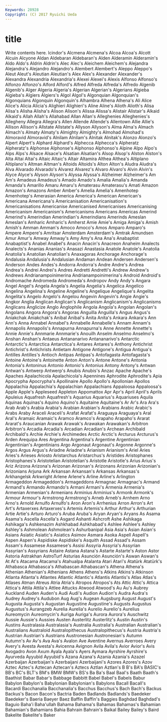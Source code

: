 ```yaml
---
Keywords: 28928 
Copyright: (C) 2017 Ryuichi Ueda
---
```


# title

Write contents here.
lcindor's Alcmena Alcmena's Alcoa Alcoa's
Alcott Alcuin Alcyone Aldan Aldebaran Aldebaran's Alden Alderamin Alderamin's Aldo
Aldo's Aldrin Aldrin's Alec Alec's Aleichem Aleichem's Alejandra Alejandra's Alejandro
Alejandro's Alembert Alembert's Aleppo Aleppo's Aleut Aleut's Aleutian Aleutian's Alex
Alex's Alexander Alexander's Alexandra Alexandria Alexandria's Alexei Alexei's Alexis Alfonso
Alfonso's Alfonzo Alfonzo's Alford Alford's Alfred Alfreda Alfreda's Alfredo Algenib
Algenib's Alger Algeria Algeria's Algerian Algerian's Algerians Algieba Algieba's Algiers
Algiers's Algol Algol's Algonquian Algonquian's Algonquians Algonquin Algonquin's Alhambra Alhena
Alhena's Ali Alice Alice's Alicia Alicia's Alighieri Alighieri's Aline Aline's
Alioth Alioth's Alisa Alisa's Alisha Alisha's Alison Alison's Alissa Alissa's
Alistair Alistair's Alkaid Alkaid's Allah Allah's Allahabad Allan Allan's Alleghenies
Alleghenies's Allegheny Allegra Allegra's Allen Allende Allende's Allentown Allie Allie's
Allison Allison's Allstate Allstate's Allyson Allyson's Alma Alma's Almach Almach's
Almaty Almaty's Almighty Almighty's Almohad Almohad's Almoravid Almoravid's Alnilam Alnilam's
Alnitak Alnitak's Alonzo Alonzo's Alpert Alpert's Alphard Alphard's Alphecca Alphecca's
Alpheratz Alpheratz's Alphonse Alphonse's Alphonso Alphonso's Alpine Alpo Alpo's Alps
Alps's Alsace Alsace's Alsatian Alsatian's Alsop Alsop's Alston Alston's Alta
Altai Altai's Altaic Altaic's Altair Altamira Althea Althea's Altiplano Altiplano's
Altman Altman's Altoids Altoids's Alton Alton's Aludra Aludra's Alva Alvarado
Alvarado's Alvarez Alvarez's Alvaro Alvaro's Alvin Alvin's Alyce Alyce's Alyson
Alyson's Alyssa Alyssa's Alzheimer Alzheimer's Am Am's Amadeus Amadeus's Amado
Amado's Amalia Amalia's Amanda Amanda's Amarillo Amaru Amaru's Amaterasu Amaterasu's
Amati Amazon Amazon's Amazons Amber Amber's Amelia Amelia's Amenhotep Amenhotep's
Amerasian America America's American American's Americana Americana's Americanisation Americanisation's Americanisations
Americanise Americanised Americanises Americanising Americanism Americanism's Americanisms Americans Americas Amerind
Amerind's Amerindian Amerindian's Amerindians Amerinds Ameslan Ameslan's Amharic Amharic's Amherst
Amie Amie's Amiga Amiga's Amish Amish's Amman Amman's Amoco Amoco's
Amos Amparo Amparo's Ampere Ampere's Amritsar Amsterdam Amsterdam's Amtrak Amundsen
Amur Amur's Amway Amway's Amy Amy's Ana Ana's Anabaptist Anabaptist's
Anabel Anabel's Anacin Anacin's Anacreon Anaheim Analects Analects's Ananias Ananias's
Anasazi Anastasia Anatole Anatole's Anatolia Anatolia's Anatolian Anatolian's Anaxagoras Anchorage
Anchorage's Andalusia Andalusia's Andalusian Andaman Andean Andersen Andersen's Anderson Andes
Andes's Andorra Andorra's Andre Andre's Andrea Andrea's Andrei Andrei's Andres
Andretti Andretti's Andrew Andrew's Andrews Andrianampoinimerina Andrianampoinimerina's Android Android's Andromache
Andromeda Andromeda's Andropov Andy Andy's Angara Angel Angel's Angela Angela's
Angelia Angelia's Angelica Angelico Angelina Angelina's Angeline Angeline's Angelique Angelique's
Angelita Angelita's Angelo Angelo's Angelou Angevin Angevin's Angie Angie's Angkor
Anglia Anglican Anglican's Anglicanism Anglicanism's Anglicanisms Anglicans Anglicize Anglo Anglophile
Angola Angola's Angolan Angolan's Angolans Angora Angora's Angoras Anguilla Anguilla's
Angus Angus's Aniakchak Aniakchak's Anibal Anibal's Anita Anita's Ankara Ankara's
Ann Ann's Anna Annabel Annabel's Annabelle Annabelle's Annam Annam's Annapolis
Annapolis's Annapurna Annapurna's Anne Annette Annette's Annie Annie's Annmarie Annmarie's
Anouilh Anselm Anselmo Anselmo's Anshan Anshan's Antaeus Antananarivo Antananarivo's Antarctic
Antarctic's Antarctica Antarctica's Antares Antares's Anthony Antichrist Antichrist's Antichrists Antietam
Antigone Antigone's Antigua Antigua's Antilles Antilles's Antioch Antipas Antipas's Antofagasta
Antofagasta's Antoine Antoine's Antoinette Anton Anton's Antone Antone's Antonia Antonia's
Antoninus Antonio Antonio's Antonius Antony Antony's Antwan Antwan's Antwerp Antwerp's
Anubis Anubis's Anzac Apache Apache's Apaches Apalachicola Apalachicola's Apennines Aphrodite
Aphrodite's Apia Apocrypha Apocrypha's Apollinaire Apollo Apollo's Apollonian Apollos Appalachia
Appalachia's Appalachian Appalachians Appaloosa Appaloosa's Apple Apple's Appleseed Appleton Appomattox
Apr Apr's April April's Aprils Apuleius Aquafresh Aquafresh's Aquarius Aquarius's
Aquariuses Aquila Aquinas Aquinas's Aquino Aquino's Aquitaine Aquitaine's Ar Ar's
Ara Ara's Arab Arab's Arabia Arabia's Arabian Arabian's Arabians Arabic
Arabic's Arabs Araby Araceli Araceli's Arafat Arafat's Araguaya Araguaya's Aral
Aral's Aramaic Aramaic's Aramco Aramco's Arapaho Arapaho's Ararat Ararat's Araucanian
Arawak Arawak's Arawakan Arawakan's Arbitron Arbitron's Arcadia Arcadia's Arcadian Arcadian's
Archean Archibald Archibald's Archie Archie's Archimedes Arctic Arctic's Arcturus Arcturus's
Arden Arequipa Ares Argentina Argentina's Argentine Argentinian Argentinian's Argentinians Argo
Argonaut Argonaut's Argonne Argonne's Argos Argus Argus's Ariadne Ariadne's Arianism
Arianism's Ariel Aries Aries's Arieses Ariosto Aristarchus Aristarchus's Aristides Aristophanes
Aristophanes's Aristotelian Aristotelian's Aristotle Aristotle's Arius Arius's Ariz Arizona Arizona's
Arizonan Arizonan's Arizonans Arizonian Arizonian's Arizonians Arjuna Ark Arkansan Arkansan's
Arkansas Arkansas's Arkhangelsk Arkwright Arlene Arlene's Arline Arline's Arlington Armageddon
Armageddon's Armageddons Armagnac Armagnac's Armand Armand's Armando Armando's Armani Armani's
Armenia Armenia's Armenian Armenian's Armenians Arminius Arminius's Armonk Armonk's Armour
Armour's Armstrong Armstrong's Arneb Arneb's Arnhem Arno Arno's Arnold Arnulfo
Arnulfo's Aron Aron's Arrhenius Arron Arron's Art Art's Artaxerxes Artaxerxes's
Artemis Artemis's Arthur Arthur's Arthurian Artie Artie's Arturo Arturo's Aruba
Aruba's Aryan Aryan's Aryans As Asama Asama's Ascella Ascella's Asgard
Ashanti Ashcroft Ashe Ashikaga Ashikaga's Ashkenazim Ashkhabad Ashkhabad's Ashlee Ashlee's
Ashley Ashley's Ashmolean Ashmolean's Ashurbanipal Asia Asia's Asian Asian's Asians
Asiatic Asiatic's Asiatics Asimov Asmara Asoka Aspell Aspell's Aspen Aspen's
Aspidiske Aspidiske's Asquith Assad Assad's Assam Assam's Assamese Assamese's Assisi
Assyria Assyria's Assyrian Assyrian's Assyrians Astaire Astana Astana's Astarte Astarte's
Aston Astor Astoria Astrakhan AstroTurf Asturias Asunción Asunción's Aswan Aswan's
At At's Atacama Atacama's Atahualpa Atalanta Atari Atari's Atatürk Atatürk's
Athabasca Athabasca's Athabascan Athabascan's Athena Athena's Athenian Athenian's Athenians Athens
Athens's Atkins Atkins's Atkinson Atlanta Atlanta's Atlantes Atlantic Atlantic's Atlantis
Atlantis's Atlas Atlas's Atlases Atman Atreus Atria Atria's Atropos Atropos's
Ats Attic Attic's Attica Attica's Attila Attila's Attlee Attucks Atwood
Atwood's Au Au's Aubrey Auckland Auden Auden's Audi Audi's Audion
Audion's Audra Audra's Audrey Audrey's Audubon Aug Aug's Augean Augsburg
August August's Augusta Augusta's Augustan Augustine Augustine's Augusts Augustus Augustus's
Aurangzeb Aurelia Aurelia's Aurelio Aurelio's Aurelius Aureomycin Aureomycin's Auriga Auriga's
Aurora Aurora's Auschwitz Aussie Aussie's Aussies Austen Austerlitz Austerlitz's Austin
Austin's Austins Australasia Australasia's Australia Australia's Australian Australian's Australians Australoid
Australopithecus Australopithecus's Austria Austria's Austrian Austrian's Austrians Austronesian Austronesian's Autumn
Autumn's Av Av's Ava Ava's Avalon Ave Aventine Avernus Averroes
Avery Avery's Avesta Avesta's Avicenna Avignon Avila Avila's Avior Avior's
Avis Avogadro Avon Axum Ayala Ayala's Ayers Aymara Ayrshire Ayrshire's
Ayurveda Ayyubid Ayyubid's Azana Azana's Azania Azania's Azazel Azerbaijan Azerbaijan's
Azerbaijani Azerbaijani's Azores Azores's Azov Aztec Aztec's Aztecan Aztecan's Aztecs
Aztlan Aztlan's B B's BA's BASIC's BB's BC's BLT's BM's
BMW BMW's BS's Ba Ba's Baal Baal's Baath Baath's Baathist
Babar Babar's Babbage Babbitt Babel Babel's Babels Babur Babylon Babylon's
Babylonian Babylonian's Babylons Bacall Bacall's Bacardi Bacchanalia Bacchanalia's Bacchus Bacchus's
Bach Bach's Backus Backus's Bacon Bacon's Bactria Baden Badlands Badlands's
Baedeker Baedeker's Baeria Baeyer Baez Baffin Baffin's Baggies Baghdad Baghdad's
Baguio Baha'i Baha'ullah Bahama Bahama's Bahamas Bahamas's Bahamian Bahamian's Bahamians
Bahia Bahrain Bahrain's Baikal Bailey Bailey's Baird Bakelite Bakelite's Baker
